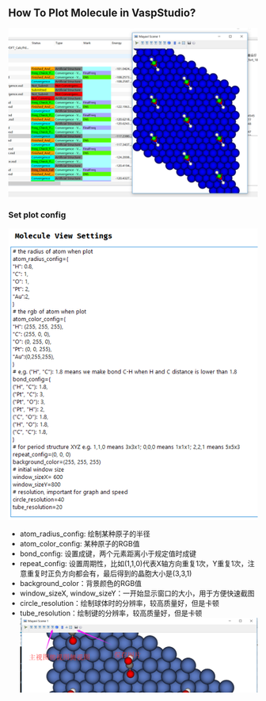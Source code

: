 ## How To Plot Molecule in VaspStudio?
![](./figs/fig4.png)
### Set plot config
![](./figs/fig5.png)

- atom\_radius\_config: 绘制某种原子的半径
- atom\_color\_config: 某种原子的RGB值
- bond\_config: 设置成键，两个元素距离小于规定值时成键
- repeat\_config: 设置周期性，比如(1,1,0)代表X轴方向重复1次，Y重复1次，注意重复时正负方向都会有，最后得到的晶胞大小是(3,3,1)
- background\_color：背景颜色的RGB值
- window\_sizeX, window\_sizeY：一开始显示窗口的大小，用于方便快速截图
- circle\_resolution：绘制球体时的分辨率，较高质量好，但是卡顿
- tube\_resolution：绘制键的分辨率，较高质量好，但是卡顿
![](./figs/fig6.png)